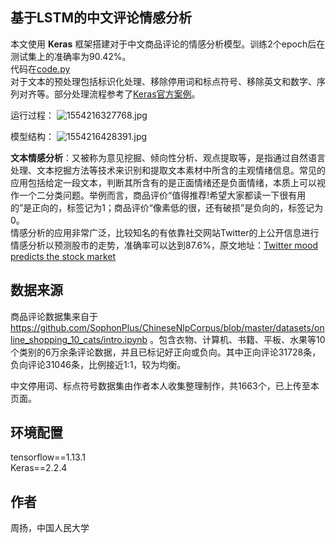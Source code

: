 ## 基于LSTM的中文评论情感分析
本文使用 **Keras** 框架搭建对于中文商品评论的情感分析模型。训练2个epoch后在测试集上的准确率为90.42%。  
代码在[code.py](https://github.com/yang-zhou-x/assignments/blob/master/lstm_sentiment_analysis/code.py)  
对于文本的预处理包括标识化处理、移除停用词和标点符号、移除英文和数字、序列对齐等。部分处理流程参考了[Keras官方案例](https://github.com/keras-team/keras/blob/master/examples/imdb_lstm.py)。

运行过程：
![1554216327768.jpg](https://i.loli.net/2019/04/02/5ca37626ad6e1.jpg)

模型结构：
![1554216428391.jpg](https://i.loli.net/2019/04/02/5ca37626ac5c0.jpg)


**文本情感分析**：又被称为意见挖掘、倾向性分析、观点提取等，是指通过自然语言处理、文本挖掘方法等技术来识别和提取文本素材中所含的主观情绪信息。常见的应用包括给定一段文本，判断其所含有的是正面情绪还是负面情绪，本质上可以视作一个二分类问题。举例而言，商品评价“值得推荐!希望大家都读一下很有用的”是正向的，标签记为1；商品评价“像素低的很，还有破损”是负向的，标签记为0。  
情感分析的应用非常广泛，比较知名的有依靠社交网站Twitter的上公开信息进行情感分析以预测股市的走势，准确率可以达到87.6%，原文地址：[Twitter mood predicts the stock market](https://arxiv.org/pdf/1010.3003.pdf)

## 数据来源
商品评论数据集来自于 https://github.com/SophonPlus/ChineseNlpCorpus/blob/master/datasets/online_shopping_10_cats/intro.ipynb
。包含衣物、计算机、书籍、平板、水果等10个类别的6万余条评论数据，并且已标记好正向或负向。其中正向评论31728条，负向评论31046条，比例接近1:1，较为均衡。

中文停用词、标点符号数据集由作者本人收集整理制作，共1663个，已上传至本页面。

## 环境配置
tensorflow==1.13.1  
Keras==2.2.4  

## 作者
周扬，中国人民大学
